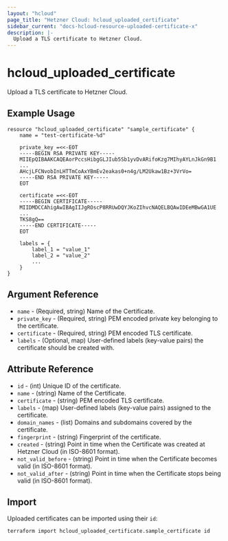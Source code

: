 ```yaml
---
layout: "hcloud"
page_title: "Hetzner Cloud: hcloud_uploaded_certificate"
sidebar_current: "docs-hcloud-resource-uploaded-certificate-x"
description: |-
  Upload a TLS certificate to Hetzner Cloud.
---
```


# hcloud_uploaded_certificate

Upload a TLS certificate to Hetzner Cloud.

## Example Usage

```hcl
resource "hcloud_uploaded_certificate" "sample_certificate" {
    name = "test-certificate-%d"

    private_key =<<-EOT
    -----BEGIN RSA PRIVATE KEY-----
    MIIEpQIBAAKCAQEAorPccsHibgGLJIub5Sb1yvDvARifoKzg7MIhyAYLnJkGn9B1
    ...
    AHcjLFCNvobInLHTTmCoAxYBmEv2eakas0+n4g/LM2Ukaw1Bz+3VrVo=
    -----END RSA PRIVATE KEY-----
    EOT

    certificate =<<-EOT
    -----BEGIN CERTIFICATE-----
    MIIDMDCCAhigAwIBAgIIJgROscP8RRUwDQYJKoZIhvcNAQELBQAwIDEeMBwGA1UE
    ...
    TKS8gQ==
    -----END CERTIFICATE-----
    EOT

    labels = {
        label_1 = "value_1"
        label_2 = "value_2"
        ...
    }
}
```

## Argument Reference

- `name` - (Required, string) Name of the Certificate.
- `private_key` - (Required, string) PEM encoded private key belonging to the certificate.
- `certificate` - (Required, string) PEM encoded TLS certificate.
- `labels` - (Optional, map) User-defined labels (key-value pairs) the
certificate should be created with.

## Attribute Reference

- `id` - (int) Unique ID of the certificate.
- `name` - (string) Name of the Certificate.
- `certificate` - (string) PEM encoded TLS certificate.
- `labels` - (map) User-defined labels (key-value pairs) assigned to the certificate.
- `domain_names` - (list) Domains and subdomains covered by the certificate.
- `fingerprint` - (string) Fingerprint of the certificate.
- `created` - (string) Point in time when the Certificate was created at Hetzner Cloud (in ISO-8601 format).
- `not_valid_before` - (string) Point in time when the Certificate becomes valid (in ISO-8601 format).
- `not_valid_after` - (string) Point in time when the Certificate stops being valid (in ISO-8601 format).

## Import

Uploaded certificates can be imported using their `id`:

```hcl
terraform import hcloud_uploaded_certificate.sample_certificate id
```
